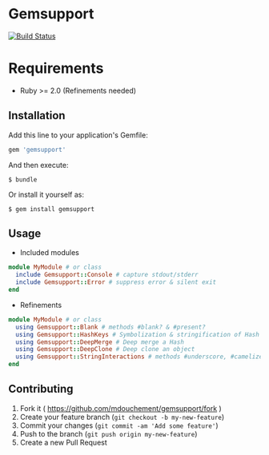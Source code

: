 # Gemsupport
[![Build Status](https://travis-ci.org/mdouchement/gemsupport.svg?branch=master)](https://travis-ci.org/mdouchement/gemsupport)

# Requirements
- Ruby >= 2.0 (Refinements needed)

## Installation

Add this line to your application's Gemfile:

```ruby
gem 'gemsupport'
```

And then execute:

    $ bundle

Or install it yourself as:

    $ gem install gemsupport

## Usage

- Included modules
```rb
module MyModule # or class
  include Gemsupport::Console # capture stdout/stderr
  include Gemsupport::Error # suppress error & silent exit
end
```

- Refinements
```rb
module MyModule # or class
  using Gemsupport::Blank # methods #blank? & #present?
  using Gemsupport::HashKeys # Symbolization & stringification of Hash keys
  using Gemsupport::DeepMerge # Deep merge a Hash
  using Gemsupport::DeepClone # Deep clone an object
  using Gemsupport::StringInteractions # methods #underscore, #camelize, #unindent & #unindent!
end
```

## Contributing

1. Fork it ( https://github.com/mdouchement/gemsupport/fork )
2. Create your feature branch (`git checkout -b my-new-feature`)
3. Commit your changes (`git commit -am 'Add some feature'`)
4. Push to the branch (`git push origin my-new-feature`)
5. Create a new Pull Request
